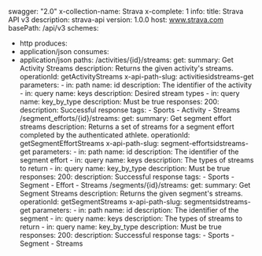 swagger: "2.0"
x-collection-name: Strava
x-complete: 1
info:
  title: Strava API v3
  description: strava-api
  version: 1.0.0
host: www.strava.com
basePath: /api/v3
schemes:
- http
produces:
- application/json
consumes:
- application/json
paths:
  /activities/{id}/streams:
    get:
      summary: Get Activity Streams
      description: Returns the given activity's streams.
      operationId: getActivityStreams
      x-api-path-slug: activitiesidstreams-get
      parameters:
      - in: path
        name: id
        description: The identifier of the activity
      - in: query
        name: keys
        description: Desired stream types
      - in: query
        name: key_by_type
        description: Must be true
      responses:
        200:
          description: Successful response
      tags:
      - Sports
      - Activity
      - Streams
  /segment_efforts/{id}/streams:
    get:
      summary: Get segment effort streams
      description: Returns a set of streams for a segment effort completed by the
        authenticated athlete.
      operationId: getSegmentEffortStreams
      x-api-path-slug: segment-effortsidstreams-get
      parameters:
      - in: path
        name: id
        description: The identifier of the segment effort
      - in: query
        name: keys
        description: The types of streams to return
      - in: query
        name: key_by_type
        description: Must be true
      responses:
        200:
          description: Successful response
      tags:
      - Sports
      - Segment
      - Effort
      - Streams
  /segments/{id}/streams:
    get:
      summary: Get Segment Streams
      description: Returns the given segment's streams.
      operationId: getSegmentStreams
      x-api-path-slug: segmentsidstreams-get
      parameters:
      - in: path
        name: id
        description: The identifier of the segment
      - in: query
        name: keys
        description: The types of streams to return
      - in: query
        name: key_by_type
        description: Must be true
      responses:
        200:
          description: Successful response
      tags:
      - Sports
      - Segment
      - Streams